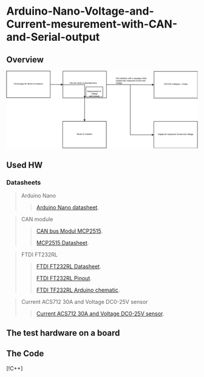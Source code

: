 # Arduino-Nano-Voltage-and-Current-mesurement-with-CAN-and-Serial-output
## Overview
![schematic](https://github.com/InTheCar/Arduino-Nano-Voltage-and-Current-mesurement-with-CAN-and-Serial-output/blob/main/Pictures/schematic.png "schematic")
## Used HW
### Datasheets
>Arduino Nano
> 
>>[Arduino Nano datasheet](https://github.com/InTheCar/Arduino-Nano-Voltage-and-Current-mesurement-with-CAN-and-Serial-output/blob/main/Datasheets/Nano_V3_mit_CH340_Datenblatt.pdf).

>CAN module
>
>>[CAN bus Modul MCP2515](https://github.com/InTheCar/Arduino-Nano-Voltage-and-Current-mesurement-with-CAN-and-Serial-output/blob/main/Datasheets/CAN%20Bus%20Modul%20Datenblatt%20AZ-Delivery%20Vertriebs%20GmbH.pdf).
>>
>>[MCP2515 Datasheet](https://github.com/InTheCar/Arduino-Nano-Voltage-and-Current-mesurement-with-CAN-and-Serial-output/blob/main/Datasheets/MCP2515.PDF).

>FTDI FT232RL
> 
>>[FTDI FT232RL Datasheet](https://github.com/InTheCar/Arduino-Nano-Voltage-and-Current-mesurement-with-CAN-and-Serial-output/blob/main/Datasheets/FTDI%20Adapter%20FT232RL%20Datenblatt%20AZ-Delivery%20Vertriebs%20GmbH.pdf).
>>
>>[FTDI FT232RL Pinout](https://github.com/InTheCar/Arduino-Nano-Voltage-and-Current-mesurement-with-CAN-and-Serial-output/blob/main/Datasheets/FTDI%20Adapter%20FT232RL%20Pinout.pdf).
>>
>>[FTDI TF232RL Arduino chematic](https://github.com/InTheCar/Arduino-Nano-Voltage-and-Current-mesurement-with-CAN-and-Serial-output/blob/main/Datasheets/FTDI%20Adapter%20FT232RL%20Arduino%20Schematic.pdf).

>Current ACS712 30A and Voltage DC0-25V sensor 
> 
>>[Current ACS712 30A and Voltage DC0-25V sensor](https://github.com/InTheCar/Arduino-Nano-Voltage-and-Current-mesurement-with-CAN-and-Serial-output/blob/main/Datasheets/ACS712%2030A%20Stromsensor%20DC0-25V%20Spannungssensor.pdf).

## The test hardware on a board

## The Code
[!C++[](https://github.com/InTheCar/Arduino-Nano-Voltage-and-Current-mesurement-with-CAN-and-Serial-output/blob/main/test/_Arduino-Nano-PWM-Generator.ino)]


